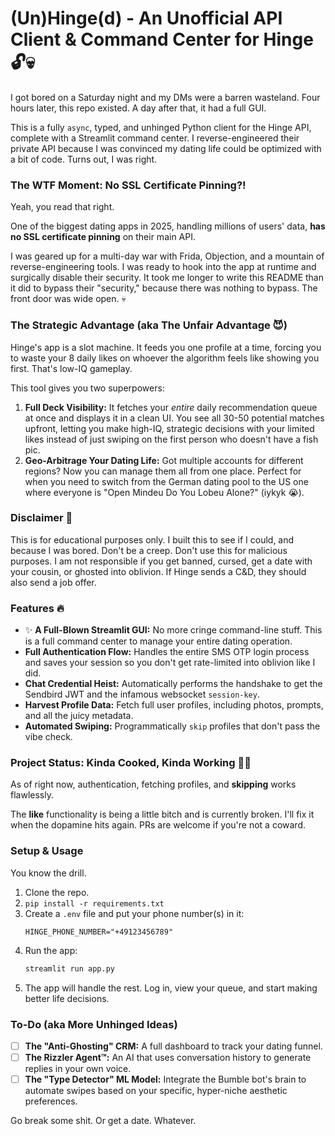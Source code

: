 # (Un)Hinge(d) - An Unofficial API Client & Command Center for Hinge 🔓💀

I got bored on a Saturday night and my DMs were a barren wasteland. Four hours later, this repo existed. A day after that, it had a full GUI.

This is a fully `async`, typed, and unhinged Python client for the Hinge API, complete with a Streamlit command center. I reverse-engineered their private API because I was convinced my dating life could be optimized with a bit of code. Turns out, I was right.

### The WTF Moment: No SSL Certificate Pinning?!

Yeah, you read that right.

One of the biggest dating apps in 2025, handling millions of users' data, **has no SSL certificate pinning** on their main API.

I was geared up for a multi-day war with Frida, Objection, and a mountain of reverse-engineering tools. I was ready to hook into the app at runtime and surgically disable their security. It took me longer to write this README than it did to bypass their "security," because there was nothing to bypass. The front door was wide open. 💀

### The Strategic Advantage (aka The Unfair Advantage 😈)

Hinge's app is a slot machine. It feeds you one profile at a time, forcing you to waste your 8 daily likes on whoever the algorithm feels like showing you first. That's low-IQ gameplay.

This tool gives you two superpowers:

1.  **Full Deck Visibility:** It fetches your *entire* daily recommendation queue at once and displays it in a clean UI. You see all 30-50 potential matches upfront, letting you make high-IQ, strategic decisions with your limited likes instead of just swiping on the first person who doesn't have a fish pic.
2.  **Geo-Arbitrage Your Dating Life:** Got multiple accounts for different regions? Now you can manage them all from one place. Perfect for when you need to switch from the German dating pool to the US one where everyone is "Open Mindeu Do You Lobeu Alone?" (iykyk 😭).

### Disclaimer 🙏

This is for educational purposes only. I built this to see if I could, and because I was bored. Don't be a creep. Don't use this for malicious purposes. I am not responsible if you get banned, cursed, get a date with your cousin, or ghosted into oblivion. If Hinge sends a C&D, they should also send a job offer.

### Features 🔥

* ✨ **A Full-Blown Streamlit GUI:** No more cringe command-line stuff. This is a full command center to manage your entire dating operation.
* **Full Authentication Flow:** Handles the entire SMS OTP login process and saves your session so you don't get rate-limited into oblivion like I did.
* **Chat Credential Heist:** Automatically performs the handshake to get the Sendbird JWT and the infamous websocket `session-key`.
* **Harvest Profile Data:** Fetch full user profiles, including photos, prompts, and all the juicy metadata.
* **Automated Swiping:** Programmatically `skip` profiles that don't pass the vibe check.

### Project Status: Kinda Cooked, Kinda Working 👨‍🍳

As of right now, authentication, fetching profiles, and **skipping** works flawlessly.

The **like** functionality is being a little bitch and is currently broken. I'll fix it when the dopamine hits again. PRs are welcome if you're not a coward.

### Setup & Usage

You know the drill.

1.  Clone the repo.
2.  `pip install -r requirements.txt`
3.  Create a `.env` file and put your phone number(s) in it:
    ```
    HINGE_PHONE_NUMBER="+49123456789"
    ```
4.  Run the app:
    ```bash
    streamlit run app.py
    ```
5.  The app will handle the rest. Log in, view your queue, and start making better life decisions.

### To-Do (aka More Unhinged Ideas)

  * [ ] **The "Anti-Ghosting" CRM:** A full dashboard to track your dating funnel.
  * [ ] **The Rizzler Agent™:** An AI that uses conversation history to generate replies in your own voice.
  * [ ] **The "Type Detector" ML Model:** Integrate the Bumble bot's brain to automate swipes based on your specific, hyper-niche aesthetic preferences.

Go break some shit. Or get a date. Whatever.